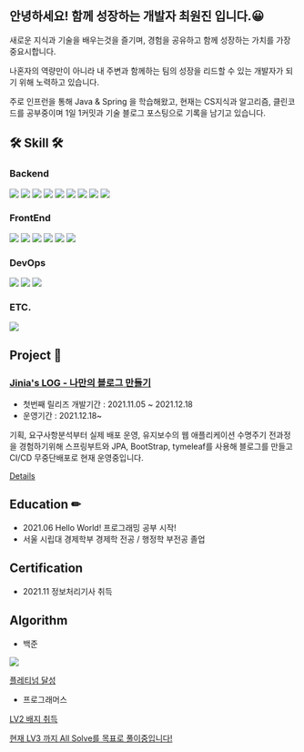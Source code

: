 ## 안녕하세요! 함께 성장하는 개발자 최원진 입니다.😀

새로운 지식과 기술을 배우는것을 즐기며, 경험을 공유하고 함께 성장하는 가치를 가장 중요시합니다. 

나혼자의 역량만이 아니라 내 주변과 함께하는 팀의 성장을 리드할 수 있는 개발자가 되기 위해 노력하고 있습니다. 

주로 인프런을 통해 Java & Spring 을 학습해왔고, 현재는 CS지식과 알고리즘, 클린코드를 공부중이며 1일 1커밋과 기술 블로그 포스팅으로 기록을 남기고 있습니다.

## 🛠 Skill 🛠 


### Backend
<img src="https://img.shields.io/badge/JAVA-007396?style=for-the-badge&logo=java&logoColor=white"> <img src="https://img.shields.io/badge/Spring-6DB33F?style=for-the-badge&logo=Spring&logoColor=white"> 
<img src="https://img.shields.io/badge/Spring Boot-6DB33F?style=for-the-badge&logo=SpringBoot&logoColor=white">
<img src="https://img.shields.io/badge/Spring Security-6DB33F?style=for-the-badge&logo=SpringSecurity&logoColor=white">
<img src="https://img.shields.io/badge/JPA-6DB33F?style=for-the-badge&logo=Hibernate&logoColor=white">
<img src="https://img.shields.io/badge/mybatis-4479A1?style=for-the-badge&logo=mybatis&logoColor=white">
<img src="https://img.shields.io/badge/oracle-F80000?style=for-the-badge&logo=oracle&logoColor=white">
<img src="https://img.shields.io/badge/mysql-4479A1?style=for-the-badge&logo=mysql&logoColor=white">
<img src="https://img.shields.io/badge/h2-red?style=for-the-badge&logo=h2&logoColor=white">

### FrontEnd
<img src="https://img.shields.io/badge/javascript-F7DF1E?style=for-the-badge&logo=javascript&logoColor=black"> <img src="https://img.shields.io/badge/html-E34F26?style=for-the-badge&logo=html5&logoColor=white">
<img src="https://img.shields.io/badge/css-1572B6?style=for-the-badge&logo=css3&logoColor=white">
<img src="https://img.shields.io/badge/bootstrap-7952B3?style=for-the-badge&logo=bootstrap&logoColor=white">
<img src="https://img.shields.io/badge/Thymeleaf-005F0F?style=for-the-badge&logo=Thymeleaf&logoColor=white">
<img src="https://img.shields.io/badge/JSP-red?style=for-the-badge&logo=Jsp&logoColor=white">

### DevOps
<img src="https://img.shields.io/badge/linux-FCC624?style=for-the-badge&logo=linux&logoColor=black"> <img src="https://img.shields.io/badge/aws-232F3E?style=for-the-badge&logo=amazonaws&logoColor=white"> <img src="https://img.shields.io/badge/travis-3EAAAF?style=for-the-badge&logo=travis&logoColor=white">

### ETC.
<img src="https://img.shields.io/badge/github-181717?style=for-the-badge&logo=github&logoColor=white">

## Project 📒 

### [Jinia's LOG - 나만의 블로그 만들기](https://www.jiniaslog.co.kr/)

- 첫번째 릴리즈 개발기간 : 2021.11.05 ~ 2021.12.18
- 운영기간 : 2021.12.18~

기획, 요구사항분석부터 실제 배포 운영, 유지보수의 웹 애플리케이션 수명주기 전과정을 경험하기위해 스프링부트와 JPA, BootStrap, tymeleaf를 사용해 블로그를 만들고 CI/CD 무중단배포로 현재 운영중입니다.

[Details](https://github.com/jinia91/blog)


## Education ✏
- 2021.06 Hello World! 프로그래밍 공부 시작!
- 서울 시립대 경제학부 경제학 전공 / 행정학 부전공 졸업


## Certification
- 2021.11 정보처리기사 취득

## Algorithm
- 백준

<img src="http://mazassumnida.wtf/api/v2/generate_badge?boj=jinia91">

[플레티넘 달성](https://solved.ac/profile/jinia91)

- 프로그래머스

[LV2 배지 취득](https://programmers.co.kr/job_profiles/85326)

[현재 LV3 까지 All Solve를 목표로 풀이중입니다!](https://www.jiniaslog.co.kr/article/list?category=%EB%AC%B8%EC%A0%9C%ED%92%80%EC%9D%B4&tier=2&page=1)

